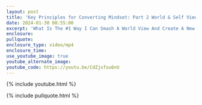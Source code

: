 ```yaml
---
layout: post
title: 'Key Principles for Converting Mindset: Part 2 World & Self View'
date: 2024-01-30 08:55:00
excerpt: 'What Is The #1 Way I Can Smash A World View And Create A New One?'
enclosure:
pullquote:
enclosure_type: video/mp4
enclosure_time:
use_youtube_image: true
youtube_alternate_image:
youtube_code: https://youtu.be/CdZjxfxu6nU
---
```

{% include youtube.html %}

{% include pullquote.html %}
